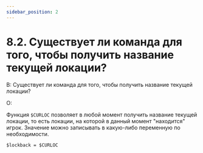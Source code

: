 ```yaml
---
sidebar_position: 2
---
```


# 8.2. Существует ли команда для того, чтобы получить название текущей локации?
<!-- [:faq_08_02] -->

В: Существует ли команда для того, чтобы получить название текущей локации?

О:

Функция `$CURLOC` позволяет в любой момент получить название текущей локации, то есть локации, на которой в данный момент "находится" игрок. Значение можно записывать в какую-либо переменную по необходимости.

```qsp
$lockback = $CURLOC
```
